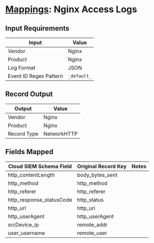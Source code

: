 # [Mappings](README.md): Nginx Access Logs

## Input Requirements

|Input|Value|
|-----|-----|
|Vendor|Nginx|
|Product|Nginx|
|Log Format|JSON|
|Event ID Regex Pattern|`_default_`|

## Record Output

|Output|Value|
|------|-----|
|Vendor|Nginx|
|Product|Nginx|
|Record Type|NetworkHTTP|

## Fields Mapped

|Cloud SIEM Schema Field|Original Record Key|Notes|
|-----------------------|-------------------|-----|
|http_contentLength|body_bytes_sent||
|http_method|http_method||
|http_referer|http_referer||
|http_response_statusCode|http_status||
|http_url|http_uri||
|http_userAgent|http_userAgent||
|srcDevice_ip|remote_addr||
|user_username|remote_user||

